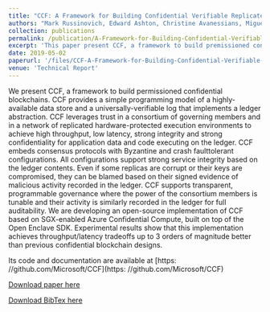```yaml
---
title: "CCF: A Framework for Building Confidential Verifiable Replicated Services"
authors: "Mark Russinovich, Edward Ashton, Christine Avanessians, Miguel Castro, Amaury Chamayou, Sylvan Clebsch, Manuel Costa, Cedric Fournet, Matthew Kerner, Sid Krishna, Julien Maffre, Thomas Moscibroda, Kartik Nayak, Olga Ohrimenko, Felix Schuster, Roy Schuster, <b>Alex Shamis</b>, Olga Vrousgou, Christoph M. Wintersteiger"
collection: publications
permalink: /publication/A-Framework-for-Building-Confidential-Verifiable-Replicated-Services
excerpt: 'This paper present CCF, a framework to build premissioned confidential blockchains. CCF provides a simple programming model of a highly-available data store and a universally-verifiable log that implements a ledger abstraction. CCF leverages trust in a consortium of governing members and in a network of replicated hardware-protected execution environments to achieve high throughput, low latency, strong integrity and strong confidentiality for application data and code executing on the ledger.'
date: 2019-05-02
paperurl: '/files/CCF-A-Framework-for-Building-Confidential-Verifiable-Replicated-Services.pdf'
venue: 'Technical Report'
---
```

We present CCF, a framework to build permissioned confidential blockchains. CCF provides a simple programming model of a highly-available data store and a universally-verifiable log that implements a ledger abstraction. CCF leverages trust in a consortium of governing members and in a network of replicated hardware-protected execution environments to achieve high throughput, low latency, strong integrity and strong confidentiality for application data and code executing on the ledger.  CCF embeds consensus protocols with Byzantine and crash faulttolerant configurations. All configurations support strong service integrity based on the ledger contents. Even if some replicas are corrupt or their keys are compromised, they can be blamed based on their signed evidence of malicious activity recorded in the ledger. CCF supports transparent, programmable governance where the power of the consortium members is tunable and their activity is similarly recorded in the ledger for full auditability.  We are developing an open-source implementation of CCF based on SGX-enabled Azure Confidential Compute, built on top of the Open Enclave SDK. Experimental results show that this implementation achieves throughput/latency tradeoffs up to 3 orders of magnitude better than previous confidential blockchain designs. 

Its code and documentation are available at [https: //github.com/Microsoft/CCF](https: //github.com/Microsoft/CCF)

[Download paper here](/files/CCF-A-Framework-for-Building-Confidential-Verifiable-Replicated-Services.pdf)

[Download BibTex here](/files/CCF-A-Framework-for-Building-Confidential-Verifiable-Replicated-Services.bib)
